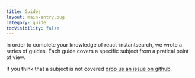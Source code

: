 ```yaml
---
title: Guides
layout: main-entry.pug
category: guide
tocVisibility: false
---
```


In order to complete your knowledge of react-instantsearch, we wrote a series
of guides. Each guide covers a specific subject from a pratical point of view.

If you think that a subject is not covered [drop us an issue on github](https://github.com/algolia/instantsearch.js/issues).
